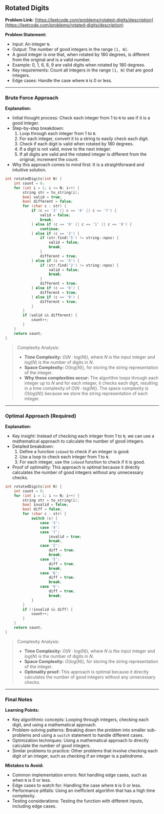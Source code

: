 ## Rotated Digits

**Problem Link:** [https://leetcode.com/problems/rotated-digits/description](https://leetcode.com/problems/rotated-digits/description)

**Problem Statement:**
- Input: An integer `N`.
- Output: The number of good integers in the range `[1, N]`.
- A good integer is one that, when rotated by 180 degrees, is different from the original and is a valid number.
- Example: 0, 1, 6, 8, 9 are valid digits when rotated by 180 degrees.
- Key requirements: Count all integers in the range `[1, N]` that are good integers.
- Edge cases: Handle the case where `N` is 0 or less.

---

### Brute Force Approach

**Explanation:**
- Initial thought process: Check each integer from 1 to `N` to see if it is a good integer.
- Step-by-step breakdown:
  1. Loop through each integer from 1 to `N`.
  2. For each integer, convert it to a string to easily check each digit.
  3. Check if each digit is valid when rotated by 180 degrees.
  4. If a digit is not valid, move to the next integer.
  5. If all digits are valid and the rotated integer is different from the original, increment the count.
- Why this approach comes to mind first: It is a straightforward and intuitive solution.

```cpp
int rotatedDigits(int N) {
    int count = 0;
    for (int i = 1; i <= N; i++) {
        string str = to_string(i);
        bool valid = true;
        bool different = false;
        for (char c : str) {
            if (c == '3' || c == '4' || c == '7') {
                valid = false;
                break;
            } else if (c == '0' || c == '1' || c == '8') {
                continue;
            } else if (c == '2') {
                if (str.find('5') != string::npos) {
                    valid = false;
                    break;
                }
                different = true;
            } else if (c == '5') {
                if (str.find('2') != string::npos) {
                    valid = false;
                    break;
                }
                different = true;
            } else if (c == '6') {
                different = true;
            } else if (c == '9') {
                different = true;
            }
        }
        if (valid && different) {
            count++;
        }
    }
    return count;
}
```

> Complexity Analysis:
> - **Time Complexity:** $O(N \cdot log(N))$, where $N$ is the input integer and $log(N)$ is the number of digits in $N$.
> - **Space Complexity:** $O(log(N))$, for storing the string representation of the integer.
> - **Why these complexities occur:** The algorithm loops through each integer up to $N$ and for each integer, it checks each digit, resulting in a time complexity of $O(N \cdot log(N))$. The space complexity is $O(log(N))$ because we store the string representation of each integer.

---

### Optimal Approach (Required)

**Explanation:**
- Key insight: Instead of checking each integer from 1 to `N`, we can use a mathematical approach to calculate the number of good integers.
- Detailed breakdown: 
  1. Define a function `isGood` to check if an integer is good.
  2. Use a loop to check each integer from 1 to `N`.
  3. For each integer, use the `isGood` function to check if it is good.
- Proof of optimality: This approach is optimal because it directly calculates the number of good integers without any unnecessary checks.

```cpp
int rotatedDigits(int N) {
    int count = 0;
    for (int i = 1; i <= N; i++) {
        string str = to_string(i);
        bool invalid = false;
        bool diff = false;
        for (char c : str) {
            switch (c) {
                case '3':
                case '4':
                case '7':
                    invalid = true;
                    break;
                case '2':
                    diff = true;
                    break;
                case '5':
                    diff = true;
                    break;
                case '6':
                    diff = true;
                    break;
                case '9':
                    diff = true;
                    break;
            }
        }
        if (!invalid && diff) {
            count++;
        }
    }
    return count;
}
```

> Complexity Analysis:
> - **Time Complexity:** $O(N \cdot log(N))$, where $N$ is the input integer and $log(N)$ is the number of digits in $N$.
> - **Space Complexity:** $O(log(N))$, for storing the string representation of the integer.
> - **Optimality proof:** This approach is optimal because it directly calculates the number of good integers without any unnecessary checks.

---

### Final Notes

**Learning Points:**
- Key algorithmic concepts: Looping through integers, checking each digit, and using a mathematical approach.
- Problem-solving patterns: Breaking down the problem into smaller sub-problems and using a `switch` statement to handle different cases.
- Optimization techniques: Using a mathematical approach to directly calculate the number of good integers.
- Similar problems to practice: Other problems that involve checking each digit of an integer, such as checking if an integer is a palindrome.

**Mistakes to Avoid:**
- Common implementation errors: Not handling edge cases, such as when `N` is 0 or less.
- Edge cases to watch for: Handling the case where `N` is 0 or less.
- Performance pitfalls: Using an inefficient algorithm that has a high time complexity.
- Testing considerations: Testing the function with different inputs, including edge cases.